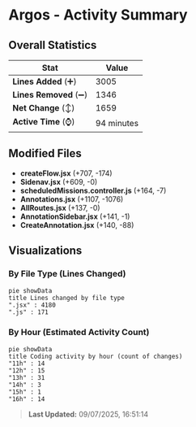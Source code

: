# Argos - Activity Summary 

## Overall Statistics

| Stat                   | Value                                                             |
| ---------------------- | ----------------------------------------------------------------- |
| **Lines Added** (➕)   | 3005                                          |
| **Lines Removed** (➖) | 1346                                        |
| **Net Change** (↕)    | 1659                |
| **Active Time** (⌚)   | 94 minutes |


## Modified Files
- **createFlow.jsx** (+707, -174)
- **Sidenav.jsx** (+609, -0)
- **scheduledMissions.controller.js** (+164, -7)
- **Annotations.jsx** (+1107, -1076)
- **AllRoutes.jsx** (+137, -0)
- **AnnotationSidebar.jsx** (+141, -1)
- **CreateAnnotation.jsx** (+140, -88)

## Visualizations

### By File Type (Lines Changed)

```mermaid
pie showData
title Lines changed by file type
".jsx" : 4180
".js" : 171
```

### By Hour (Estimated Activity Count)

```mermaid
pie showData
title Coding activity by hour (count of changes)
"11h" : 14
"12h" : 15
"13h" : 31
"14h" : 3
"15h" : 1
"16h" : 14
```


> **Last Updated:** 09/07/2025, 16:51:14